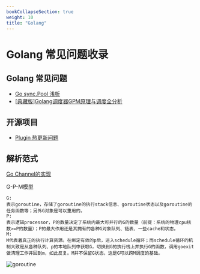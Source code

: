 ```yaml
---
bookCollapseSection: true
weight: 10
title: "Golang"
---
```


# Golang 常见问题收录

## Golang 常见问题
- [Go sync.Pool 浅析](https://mp.weixin.qq.com/s/MTf_4WEvCnCMKeQC_Wm_xw)
- [[典藏版]Golang调度器GPM原理与调度全分析](https://zhuanlan.zhihu.com/p/323271088)


## 开源项目
- [Plugin 热更新问题](https://github.com/campoy/golang-plugins)

## 解析范式

[Go Channel的实现](https://studygolang.com/articles/12023)

G-P-M模型
```
G:
表示goroutine，存储了goroutine的执行stack信息、goroutine状态以及goroutine的任务函数等；另外G对象是可以重用的。
P:
表示逻辑processor，P的数量决定了系统内最大可并行的G的数量（前提：系统的物理cpu核数>=P的数量）；P的最大作用还是其拥有的各种G对象队列、链表、一些cache和状态。
M:
M代表着真正的执行计算资源。在绑定有效的p后，进入schedule循环；而schedule循环的机制大致是从各种队列、p的本地队列中获取G，切换到G的执行栈上并执行G的函数，调用goexit做清理工作并回到m，如此反复。M并不保留G状态，这是G可以跨M调度的基础。
```


![](/images/goroutine-scheduler-model.png "goroutine")


